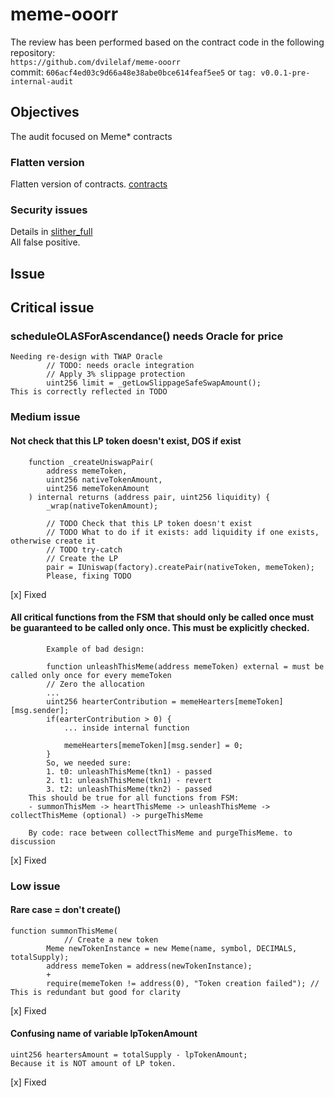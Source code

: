 # meme-ooorr
The review has been performed based on the contract code in the following repository:<br>
`https://github.com/dvilelaf/meme-ooorr` <br>
commit: `606acf4ed03c9d66a48e38abe0bce614feaf5ee5` or `tag: v0.0.1-pre-internal-audit` <br>

## Objectives
The audit focused on Meme* contracts <BR>

### Flatten version
Flatten version of contracts. [contracts](https://github.com/dvilelaf/meme-ooorr/blob/main/audits/internal/analysis/contracts)

### Security issues
Details in [slither_full](https://github.com/dvilelaf/meme-ooorr/blob/main/audits/internal/analysis/slither_full.txt) <br>
All false positive.

## Issue
## Critical issue
### scheduleOLASForAscendance() needs Oracle for price
```
Needing re-design with TWAP Oracle
        // TODO: needs oracle integration
        // Apply 3% slippage protection
        uint256 limit = _getLowSlippageSafeSwapAmount();
This is correctly reflected in TODO
``` 
### Medium issue
#### Not check that this LP token doesn't exist, DOS if exist
```
    function _createUniswapPair(
        address memeToken,
        uint256 nativeTokenAmount,
        uint256 memeTokenAmount
    ) internal returns (address pair, uint256 liquidity) {
        _wrap(nativeTokenAmount);

        // TODO Check that this LP token doesn't exist
        // TODO What to do if it exists: add liquidity if one exists, otherwise create it
        // TODO try-catch
        // Create the LP
        pair = IUniswap(factory).createPair(nativeToken, memeToken);
        Please, fixing TODO
```
[x] Fixed

#### All critical functions from the FSM that should only be called once must be guaranteed to be called only once. This must be explicitly checked.
```
        Example of bad design:

        function unleashThisMeme(address memeToken) external = must be called only once for every memeToken
        // Zero the allocation
        ...
        uint256 hearterContribution = memeHearters[memeToken][msg.sender]; 
        if(earterContribution > 0) {
            ... inside internal function

            memeHearters[memeToken][msg.sender] = 0;
        }
        So, we needed sure:
        1. t0: unleashThisMeme(tkn1) - passed
        2. t1: unleashThisMeme(tkn1) - revert
        3. t2: unleashThisMeme(tkn2) - passed
    This should be true for all functions from FSM:
    - summonThisMem -> heartThisMeme -> unleashThisMeme -> collectThisMeme (optional) -> purgeThisMeme

    By code: race between collectThisMeme and purgeThisMeme. to discussion
```
[x] Fixed

### Low issue
#### Rare case = don't create()
```
function summonThisMeme(
            // Create a new token
        Meme newTokenInstance = new Meme(name, symbol, DECIMALS, totalSupply);
        address memeToken = address(newTokenInstance);
        +
        require(memeToken != address(0), "Token creation failed"); // This is redundant but good for clarity
```
[x] Fixed

#### Confusing name of variable lpTokenAmount
```
uint256 heartersAmount = totalSupply - lpTokenAmount;
Because it is NOT amount of LP token.
```
[x] Fixed
